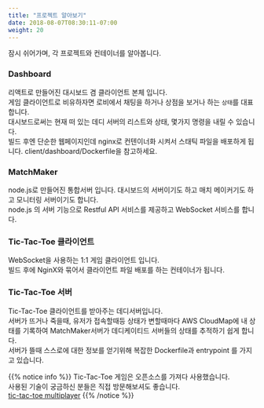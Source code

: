 ```yaml
---
title: "프로젝트 알아보기"
date: 2018-08-07T08:30:11-07:00
weight: 20
---
```


잠시 쉬어가며, 각 프로젝트와 컨테이너를 알아봅니다.


### Dashboard

리액트로 만들어진 대시보드 겸 클라이언트 본체 입니다.<br>
게임 클라이언트로 비유하자면 로비에서 채팅을 하거나 상점을 보거나 하는  `상태`를 대표합니다.<br>
대시보드로써는 현재 떠 있는 데디 서버의 리스트와 상태, 몇가지 명령을 내릴 수 있습니다.<br>
빌드 후엔 단순한 웹페이지인데 nginx로 컨텐이너화 시켜서 스태틱 파일을 배포하게 됩니다.
client/dashboard/Dockerfile을 참고하세요.


### MatchMaker

node.js로 만들어진 통합서버 입니다. 대시보드의 서버이기도 하고 매치 메이커기도 하고 모니터링 서버이기도 합니다.<br>
node.js 의 서버 기능으로 Restful API 서비스를 제공하고 WebSocket 서비스를 합니다.


### Tic-Tac-Toe 클라이언트

WebSocket을 사용하는 1:1 게임 클라이언트 입니다.<br>
빌드 후에 NginX와 묶어서 클라이언트 파일 배포를 하는 컨테이너가 됩니다.


### Tic-Tac-Toe 서버

Tic-Tac-Toe 클라이언트를 받아주는 데디서버입니다.<br>
서버가 뜨거나 죽을때, 유저가 접속할때등 상태가 변할때마다 AWS CloudMap에 내 상태를 기록하여 MatchMaker서버가 데디케이티드 서버들의 상태를 추적하기 쉽게 합니다. <br>
서버가 뜰때 스스로에 대한 정보를 얻기위해 복잡한 Dockerfile과 entrypoint 를 가지고 있습니다.

{{% notice info %}}
Tic-Tac-Toe 게임은 오픈소스를 가져다 사용했습니다.<br>
사용된 기술이 궁금하신 분들은 직접 방문해보셔도 좋습니다.<br>
[tic-tac-toe multiplayer](https://github.com/endel/tic-tac-toe)
{{% /notice %}}

